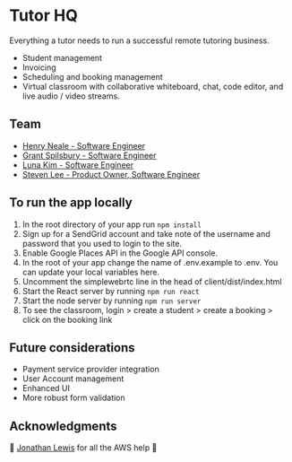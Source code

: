# Tutor HQ
Everything a tutor needs to run a successful remote tutoring business.
* Student management
* Invoicing
* Scheduling and booking management
* Virtual classroom with collaborative whiteboard, chat, code editor, and live audio / video streams.

## Team
* [Henry Neale - Software Engineer](https://github.com/henryneale)
* [Grant Spilsbury - Software Engineer](https://github.com/grantspilsbury)
* [Luna Kim - Software Engineer](https://github.com/lunakim96)
* [Steven Lee - Product Owner, Software Engineer](https://github.com/zaySeoul)

## To run the app locally
1. In the root directory of your app run ```npm install```
2. Sign up for a SendGrid account and take note of the username and password that you used to login to the site.
3. Enable Google Places API in the Google API console.
4. In the root of your app change the name of .env.example to .env. You can update your local variables here.
5. Uncomment the simplewebrtc line in the head of client/dist/index.html
6. Start the React server by running ```npm run react```
7. Start the node server by running ```npm run server```
8. To see the classroom, login > create a student > create a booking > click on the booking link

## Future considerations
* Payment service provider integration
* User Account management
* Enhanced UI
* More robust form validation

##  Acknowledgments
:clap: [Jonathan Lewis](https://github.com/jonathandavidlewis) for all the AWS help :clap:
